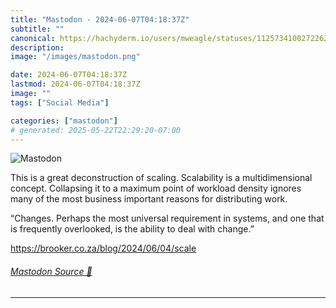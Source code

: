 ```yaml
---
title: "Mastodon - 2024-06-07T04:18:37Z"
subtitle: ""
canonical: https://hachyderm.io/users/mweagle/statuses/112573410027226215
description:
image: "/images/mastodon.png"

date: 2024-06-07T04:18:37Z
lastmod: 2024-06-07T04:18:37Z
image: ""
tags: ["Social Media"]

categories: ["mastodon"]
# generated: 2025-05-22T22:29:20-07:00
---
```

![Mastodon](/images/mastodon.png)

<p>This is a great deconstruction of scaling. Scalability is a multidimensional concept.  Collapsing it to a maximum point of workload density ignores many of the most business important reasons for distributing work.</p><p>“Changes. Perhaps the most universal requirement in systems, and one that is frequently overlooked, is the ability to deal with change.” </p><p><a href="https://brooker.co.za/blog/2024/06/04/scale" target="_blank" rel="nofollow noopener noreferrer" translate="no"><span class="invisible">https://</span><span class="ellipsis">brooker.co.za/blog/2024/06/04/</span><span class="invisible">scale</span></a></p>


###### [Mastodon Source 🐘](https://hachyderm.io/@mweagle/112573410027226215)

___

